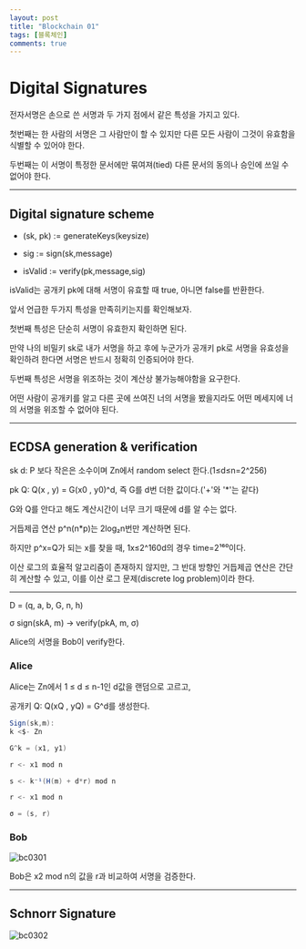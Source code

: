 ```yaml
---
layout: post
title: "Blockchain 01"
tags: [블록체인]
comments: true
---
```


# Digital Signatures

전자서명은 손으로 쓴 서명과 두 가지 점에서 같은 특성을 가지고 있다.

첫번째는 한 사람의 서명은 그 사람만이 할 수 있지만 다른 모든 사람이 그것이 유효함을 식별할 수 있어야 한다.

두번째는 이 서명이 특정한 문서에만 묶여져(tied) 다른 문서의 동의나 승인에 쓰일 수 없어야 한다.

-----------------------------------------------------


## Digital signature scheme

* (sk, pk) := generateKeys(keysize)

* sig := sign(sk,message)

* isValid := verify(pk,message,sig)

isValid는 공개키 pk에 대해 서명이 유효할 때 true, 아니면 false를 반환한다.

앞서 언급한 두가지 특성을 만족히키는지를 확인해보자.

첫번째 특성은 단순히 서명이 유효한지 확인하면 된다. 

만약 나의 비밀키 sk로 내가 서명을 하고 후에 누군가가 공개키 pk로 서명을 유효성을 확인하려 한다면 서명은 반드시 정확히 인증되어야 한다.

두번째 특성은 서명을 위조하는 것이 계산상 불가능해야함을 요구한다.

어떤 사람이 공개키를 알고 다른 곳에 쓰여진 너의 서명을 봤을지라도 어떤 메세지에 너의 서명을 위조할 수 없어야 된다.

-----------------------------------------------------------

## ECDSA generation & verification

sk d: P 보다 작은은 소수이며 Zn에서 random select 한다.(1≤d≤n=2^256)

pk Q: Q(x , y) = G(x0 , y0)^d, 즉 G를 d번 더한 값이다.('+'와 '*'는 같다)

G와 Q를 안다고 해도 계산시간이 너무 크기 때문에 d를 알 수는 없다.

거듭제곱 연산 p^n(n*p)는 2log₂n번만 계산하면 된다.

하지만 p^x=Q가 되는 x를 찾을 때, 1x≤2^160d의 경우 time=2¹⁶⁰이다.

이산 로그의 효율적 알고리즘이 존재하지 않지만, 그 반대 방향인 거듭제곱 연산은 간단히 계산할 수 있고, 이를 이산 로그 문제(discrete log problem)이라 한다.

-----------------------------------------------------------------

D = (q, a, b, G, n, h)

σ sign(skA, m) -> verify(pkA, m, σ)

Alice의 서명을 Bob이 verify한다.

### Alice

Alice는 Zn에서 1 ≤ d ≤ n-1인 d값을 랜덤으로 고르고, 

공개키 Q: Q(xQ , yQ) = G^d를 생성한다.

```cs
Sign(sk,m): 
k <$- Zn 

G^k = (x1, y1)

r <- x1 mod n

s <- k⁻¹(H(m) + d*r) mod n

r <- x1 mod n

σ = (s, r)
```

### Bob

![bc0301](https://user-images.githubusercontent.com/26412908/65387088-8ea05200-dd7e-11e9-9ac9-564a2ca6ae65.jpg)

Bob은 x2 mod n의 값을 r과 비교하여 서명을 검증한다.


-------------------------------------------------


## Schnorr Signature

![bc0302](https://user-images.githubusercontent.com/26412908/65387585-b47c2580-dd83-11e9-8656-e726b2965df8.jpg)

